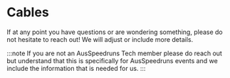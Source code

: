 # Cables

If at any point you have questions or are wondering something, please do not hesitate to reach out! We will adjust or include more details.

:::note
If you are not an AusSpeedruns Tech member please do reach out but understand that this is specifically for AusSpeedruns events and we include the information that is needed for us.
:::
